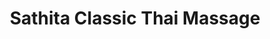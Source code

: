 ---
title: "Sathita Classic Thai Massage"
url: /freiburg-im-breisgau/sathita-classic-thai-massage/
shop: Massage
---